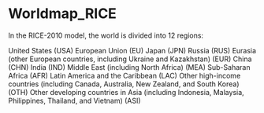 # Worldmap_RICE

In the RICE-2010 model, the world is divided into 12 regions:

United States (USA)
European Union (EU)
Japan (JPN)
Russia (RUS)
Eurasia (other European countries, including Ukraine and Kazakhstan) (EUR)
China (CHN)
India (IND)
Middle East (including North Africa) (MEA)
Sub-Saharan Africa (AFR)
Latin America and the Caribbean (LAC)
Other high-income countries (including Canada, Australia, New Zealand, and South Korea) (OTH)
Other developing countries in Asia (including Indonesia, Malaysia, Philippines, Thailand, and Vietnam) (ASI)